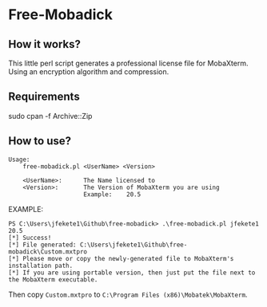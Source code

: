 # Free-Mobadick

## How it works?

This little perl script generates a professional license file for MobaXterm.
Using an encryption algorithm and compression.

## Requirements

sudo cpan -f Archive::Zip

## How to use?

```
Usage:
    free-mobadick.pl <UserName> <Version>

    <UserName>:      The Name licensed to
    <Version>:       The Version of MobaXterm you are using
                     Example:    20.5
```

EXAMPLE:

```
PS C:\Users\jfekete1\Github\free-mobadick> .\free-mobadick.pl jfekete1 20.5
[*] Success!
[*] File generated: C:\Users\jfekete1\Github\free-mobadick\Custom.mxtpro
[*] Please move or copy the newly-generated file to MobaXterm's installation path.
[*] If you are using portable version, then just put the file next to the MobaXterm executable.
```

Then copy `Custom.mxtpro` to `C:\Program Files (x86)\Mobatek\MobaXterm`.
